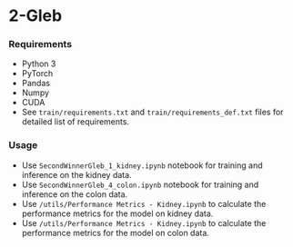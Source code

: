 # 2-Gleb

### Requirements
- Python 3
- PyTorch
- Pandas
- Numpy
- CUDA
- See `train/requirements.txt` and `train/requirements_def.txt` files for detailed list of requirements.

### Usage
- Use `SecondWinnerGleb_1_kidney.ipynb` notebook for training and inference on the kidney data.
- Use `SecondWinnerGleb_4_colon.ipynb` notebook for training and inference on the colon data.
- Use `/utils/Performance Metrics - Kidney.ipynb` to calculate the performance metrics for the model on kidney data.
- Use `/utils/Performance Metrics - Kidney.ipynb` to calculate the performance metrics for the model on colon data.
